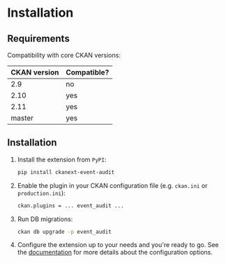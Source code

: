 # Installation

## Requirements

Compatibility with core CKAN versions:

| CKAN version | Compatible? |
|--------------|-------------|
| 2.9          | no          |
| 2.10         | yes         |
| 2.11         | yes         |
| master       | yes         |

## Installation

1. Install the extension from `PyPI`:
    ```sh
    pip install ckanext-event-audit
    ```

2. Enable the plugin in your CKAN configuration file (e.g. `ckan.ini` or `production.ini`):
    ```sh
    ckan.plugins = ... event_audit ...
    ```

3. Run DB migrations:
    ```sh
    ckan db upgrade -p event_audit
    ```

4. Configure the extension up to your needs and you're ready to go. See the [documentation](https://datashades.github.io/ckanext-event-audit/) for more details about the configuration options.

